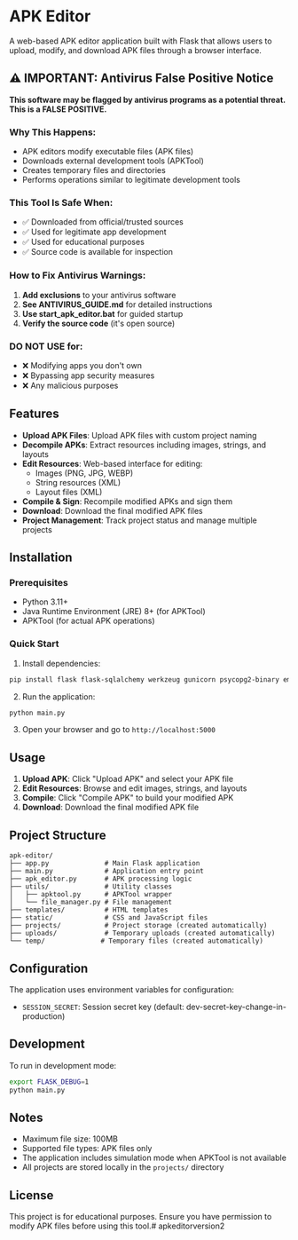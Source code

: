 # APK Editor

A web-based APK editor application built with Flask that allows users to upload, modify, and download APK files through a browser interface.

## ⚠️ IMPORTANT: Antivirus False Positive Notice

**This software may be flagged by antivirus programs as a potential threat. This is a FALSE POSITIVE.**

### Why This Happens:
- APK editors modify executable files (APK files)
- Downloads external development tools (APKTool)
- Creates temporary files and directories
- Performs operations similar to legitimate development tools

### This Tool Is Safe When:
- ✅ Downloaded from official/trusted sources
- ✅ Used for legitimate app development
- ✅ Used for educational purposes
- ✅ Source code is available for inspection

### How to Fix Antivirus Warnings:
1. **Add exclusions** to your antivirus software
2. **See ANTIVIRUS_GUIDE.md** for detailed instructions
3. **Use start_apk_editor.bat** for guided startup
4. **Verify the source code** (it's open source)

### DO NOT USE for:
- ❌ Modifying apps you don't own
- ❌ Bypassing app security measures  
- ❌ Any malicious purposes

## Features

- **Upload APK Files**: Upload APK files with custom project naming
- **Decompile APKs**: Extract resources including images, strings, and layouts
- **Edit Resources**: Web-based interface for editing:
  - Images (PNG, JPG, WEBP)
  - String resources (XML)
  - Layout files (XML)
- **Compile & Sign**: Recompile modified APKs and sign them
- **Download**: Download the final modified APK files
- **Project Management**: Track project status and manage multiple projects

## Installation

### Prerequisites

- Python 3.11+
- Java Runtime Environment (JRE) 8+ (for APKTool)
- APKTool (for actual APK operations)

### Quick Start

1. Install dependencies:
```bash
pip install flask flask-sqlalchemy werkzeug gunicorn psycopg2-binary email-validator
```

2. Run the application:
```bash
python main.py
```

3. Open your browser and go to `http://localhost:5000`

## Usage

1. **Upload APK**: Click "Upload APK" and select your APK file
2. **Edit Resources**: Browse and edit images, strings, and layouts
3. **Compile**: Click "Compile APK" to build your modified APK
4. **Download**: Download the final modified APK file

## Project Structure

```
apk-editor/
├── app.py              # Main Flask application
├── main.py             # Application entry point
├── apk_editor.py       # APK processing logic
├── utils/              # Utility classes
│   ├── apktool.py      # APKTool wrapper
│   └── file_manager.py # File management
├── templates/          # HTML templates
├── static/             # CSS and JavaScript files
├── projects/           # Project storage (created automatically)
├── uploads/            # Temporary uploads (created automatically)
└── temp/              # Temporary files (created automatically)
```

## Configuration

The application uses environment variables for configuration:

- `SESSION_SECRET`: Session secret key (default: dev-secret-key-change-in-production)

## Development

To run in development mode:

```bash
export FLASK_DEBUG=1
python main.py
```

## Notes

- Maximum file size: 100MB
- Supported file types: APK files only
- The application includes simulation mode when APKTool is not available
- All projects are stored locally in the `projects/` directory

## License

This project is for educational purposes. Ensure you have permission to modify APK files before using this tool.# apkeditorversion2
